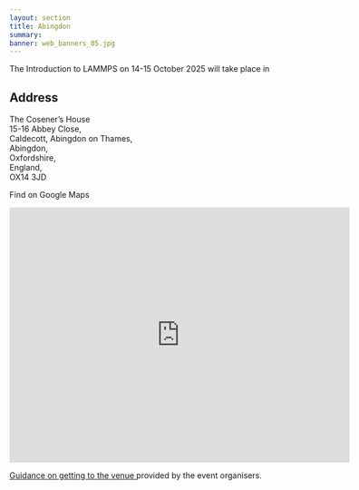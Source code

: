 ```yaml
---
layout: section
title: Abingdon
summary: 
banner: web_banners_05.jpg
---
```



The Introduction to LAMMPS on 14-15 October 2025 will take place in 

## Address

The Cosener’s House <br>
15-16 Abbey Close, <br>
Caldecott, Abingdon on Thames, <br>
Abingdon, <br>
Oxfordshire, <br>
England, <br>
OX14 3JD <br>

Find on Google Maps

<iframe src="https://www.google.com/maps/embed?pb=!1m18!1m12!1m3!1d1975.0371014885748!2d-1.2806691242941737!3d51.670183698799555!2m3!1f0!2f0!3f0!3m2!1i1024!2i768!4f13.1!3m3!1m2!1s0x4876b884b7180a6d%3A0x8b51162f7b834265!2sThe%20Cosener&#39;s%20House!5e1!3m2!1sen!2suk!4v1758191263532!5m2!1sen!2suk" width="600" height="450" style="border:0;" allowfullscreen="" loading="lazy" referrerpolicy="no-referrer-when-downgrade"></iframe>


[Guidance on getting to the venue ](https://www.ccc-parasols.ed.ac.uk/events/upcoming/network-event-2/#getting-to-abingdon) provided by the event organisers.

